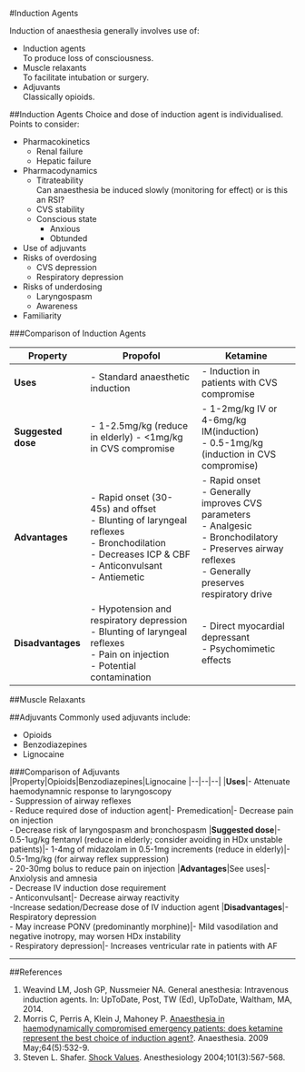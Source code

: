 #Induction Agents

Induction of anaesthesia generally involves use of:
* Induction agents  
To produce loss of consciousness.
* Muscle relaxants  
To facilitate intubation or surgery.
* Adjuvants  
Classically opioids.


##Induction Agents
Choice and dose of induction agent is individualised. Points to consider:
* Pharmacokinetics
	* Renal failure
	* Hepatic failure
* Pharmacodynamics
	* Titrateability  
	Can anaesthesia be induced slowly (monitoring for effect) or is this an RSI?
	* CVS stability
	* Conscious state  
		* Anxious
		* Obtunded
* Use of adjuvants
* Risks of overdosing
	* CVS depression
	* Respiratory depression
* Risks of underdosing
	* Laryngospasm
	* Awareness
* Familiarity


###Comparison of Induction Agents

|Property|Propofol|Ketamine|
|--|--|--|
|**Uses**|- Standard anaesthetic induction|- Induction in patients with CVS compromise
|**Suggested dose**|- 1-2.5mg/kg (reduce in elderly) - <1mg/kg in CVS compromise|- 1-2mg/kg IV or 4-6mg/kg IM(induction)<br>- 0.5-1mg/kg (induction in CVS compromise) 	
|**Advantages**|- Rapid onset (30-45s) and offset <br>- Blunting of laryngeal reflexes<br>- Bronchodilation<br>- Decreases ICP & CBF<br>- Anticonvulsant<br>- Antiemetic|- Rapid onset<br>- Generally improves CVS parameters<br>- Analgesic<br>- Bronchodilatory<br>- Preserves airway reflexes<br>- Generally preserves respiratory drive
|**Disadvantages**|- Hypotension and respiratory depression<br>- Blunting of laryngeal reflexes<br>- Pain on injection<br>- Potential contamination|- Direct myocardial depressant<br>- Psychomimetic effects|


##Muscle Relaxants

##Adjuvants
Commonly used adjuvants include:
* Opioids
* Benzodiazepines
* Lignocaine

###Comparison of Adjuvants
|Property|Opioids|Benzodiazepines|Lignocaine
|--|--|--|
|**Uses**|- Attenuate haemodynamnic response to laryngoscopy<br>- Suppression of airway reflexes<br>- Reduce required dose of induction agent|- Premedication|- Decrease pain on injection<br>- Decrease risk of laryngospasm and bronchospasm
|**Suggested dose**|- 0.5-1ug/kg fentanyl (reduce in elderly; consider avoiding in HDx unstable patients)|- 1-4mg of midazolam in 0.5-1mg increments (reduce in elderly)|- 0.5-1mg/kg (for airway reflex suppression)<br>- 20-30mg bolus to reduce pain on injection
|**Advantages**|See uses|- Anxiolysis and amnesia <br>- Decrease IV induction dose requirement<br>- Anticonvulsant|- Decrease airway reactivity<br>-Increase sedation/Decrease dose of IV induction agent
|**Disadvantages**|- Respiratory depression <br>- May increase PONV (predominantly morphine)|- Mild vasodilation and negative inotropy, may worsen HDx instability <br>- Respiratory depression|- Increases ventricular rate in patients with AF




---

##References

1. Weavind LM, Josh GP, Nussmeier NA. General anesthesia: Intravenous induction agents. In: UpToDate, Post, TW (Ed), UpToDate, Waltham, MA, 2014.
2. Morris C, Perris A, Klein J, Mahoney P. [Anaesthesia in haemodynamically compromised emergency patients: does ketamine represent the best choice of induction agent?](https://pdfs.semanticscholar.org/0f36/e225c9d6d60db6d9297b6e25e85fbb5830dd.pdf). Anaesthesia. 2009 May;64(5):532-9.
3. Steven L. Shafer. [Shock Values](http://anesthesiology.pubs.asahq.org/article.aspx?articleid=1942673). Anesthesiology 2004;101(3):567-568.
